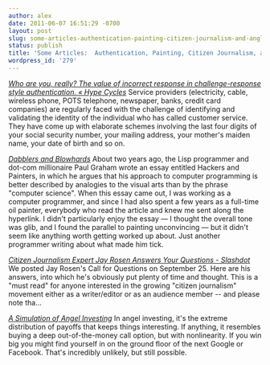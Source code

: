 ```yaml
---
author: alex
date: 2011-06-07 16:51:29 -0700
layout: post
slug: some-articles-authentication-painting-citizen-journalism-and-angle-investing
status: publish
title: 'Some Articles:  Authentication, Painting, Citizen Journalism, and Angle Investing'
wordpress_id: '279'
---
```


*[Who are you, really? The value of incorrect response in
challenge-response style authentication. « Hype
Cycles](http://hypecycles.wordpress.com/2009/09/27/who-are-you-really/)*
Service providers (electricity, cable, wireless phone, POTS telephone,
newspaper, banks, credit card companies) are regularly faced with the
challenge of identifying and validating the identity of the individual
who has called customer service. They have come up with elaborate
schemes involving the last four digits of your social security number,
your mailing address, your mother's maiden name, your date of birth and
so on.

*[Dabblers and
Blowhards](http://idlewords.com/2005/04/dabblers_and_blowhards.htm)*
About two years ago, the Lisp programmer and dot-com millionaire Paul
Graham wrote an essay entitled Hackers and Painters, in which he argues
that his approach to computer programming is better described by
analogies to the visual arts than by the phrase "computer science". When
this essay came out, I was working as a computer programmer, and since I
had also spent a few years as a full-time oil painter, everybody who
read the article and knew me sent along the hyperlink. I didn't
particularly enjoy the essay — I thought the overall tone was glib, and
I found the parallel to painting unconvincing — but it didn't seem like
anything worth getting worked up about. Just another programmer writing
about what made him tick.

*[Citizen Journalism Expert Jay Rosen Answers
Your Questions -
Slashdot](http://interviews.slashdot.org/article.pl?sid=06/10/03/1427254)*
We posted Jay Rosen's Call for Questions on September 25. Here are his
answers, into which he's obviously put plenty of time and thought. This
is a "must read" for anyone interested in the growing "citizen
journalism" movement either as a writer/editor or as an audience member
-- and please note tha...

*[A Simulation of Angel
Investing](http://jmillerinc.com/2010/04/27/angel-investing-simulation/)*
In angel investing, it's the extreme distribution of payoffs that keeps
things interesting. If anything, it resembles buying a deep
out-of-the-money call option, but with nonlinearity. If you win big you
might find yourself in on the ground floor of the next Google or
Facebook. That's incredibly unlikely, but still possible.
